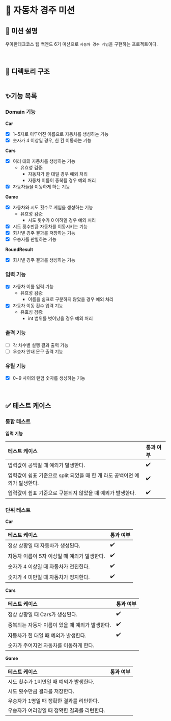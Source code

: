 # 🏁 자동차 경주 미션

## 📌 미션 설명
우아한테크코스 웹 백엔드 6기 미션으로 `자동차 경주 게임`을 구현하는 프로젝트이다.

<br/>

## 📂 디렉토리 구조
```
```

## ✨기능 목록

### Domain 기능
**Car**
- [X] 1~5자로 이루어진 이름으로 자동차를 생성하는 기능
- [X] 숫자가 4 이상일 경우, 한 칸 이동하는 기능

**Cars**
- [X] 여러 대의 자동차를 생성하는 기능
  - 유효성 검증:
    - 자동차가 한 대일 경우 예외 처리
    - 자동차 이름이 중복될 경우 예외 처리
- [X] 자동차들을 이동하게 하는 기능

**Game**
- [X] 자동차와 시도 횟수로 게임을 생성하는 기능
  - 유효성 검증:
    - 시도 횟수가 0 이하일 경우 예외 처리
- [X] 시도 횟수만큼 자동차를 이동시키는 기능
- [X] 회차별 경주 결과를 저장하는 기능
- [X] 우승자를 판별하는 기능 

**RoundResult**
- [X] 회차별 경주 결과를 생성하는 기능

### 입력 기능
- [X] 자동차 이름 입력 기능
  - 유효성 검증:
    - 이름을 쉼표로 구분하지 않았을 경우 예외 처리
- [X] 자동차 이동 횟수 입력 기능
  - 유효성 검증:
    - int 범위를 벗어났을 경우 예외 처리

### 출력 기능
- [ ] 각 차수별 실행 결과 출력 기능
- [ ] 우승자 안내 문구 출력 기능

### 유틸 기능
- [X] 0~9 사이의 랜덤 숫자를 생성하는 기능

<br/>

## ✅ 테스트 케이스

### 통합 테스트

**입력 기능**

| 테스트 케이스                                        | 통과 여부 |
|:-----------------------------------------------|:------|
| 입력값이 공백일 때 예외가 발생한다.                           | ✔️️   |
| 입력값이 쉼표 기준으로 split 되었을 때 한 개 라도 공백이면 예외가 발생한다. | ✔️    |
| 입력값이 쉼표 기준으로 구분되지 않았을 때 예외가 발생한다.              | ✔️️   |

### 단위 테스트

**Car**

| 테스트 케이스                    | 통과 여부 |
|:---------------------------|:------|
| 정상 상황일 때 자동차가 생성된다.        | ✔️    |
| 자동차 이름이 5자 이상일 때 예외가 발생한다. | ✔️    |
| 숫자가 4 이상일 때 자동차가 전진한다.     | ✔️️   |
| 숫자가 4 미만일 때 자동차가 정지한다.     | ✔️️   |

**Cars**

| 테스트 케이스                     | 통과 여부 |
|:----------------------------|:------|
| 정상 상황일 때 Cars가 생성된다.        | ✔️    |
| 중복되는 자동차 이름이 있을 때 예외가 발생한다. | ✔️    |
| 자동차가 한 대일 때 예외가 발생한다.       | ✔️    |
| 숫자가 주어지면 자동차를 이동하게 한다.      | ️     |

**Game**

| 테스트 케이스                   | 통과 여부 |
|:--------------------------|:------|
| 시도 횟수가 1미만일 때 예외가 발생한다.   |       |
| 시도 횟수만큼 결과를 저장한다.         |       |
| 우승자가 1명일 때 정확한 결과를 리턴한다.  |       |
| 우승자가 여러명일 때 정확한 결과를 리턴한다. |       |
